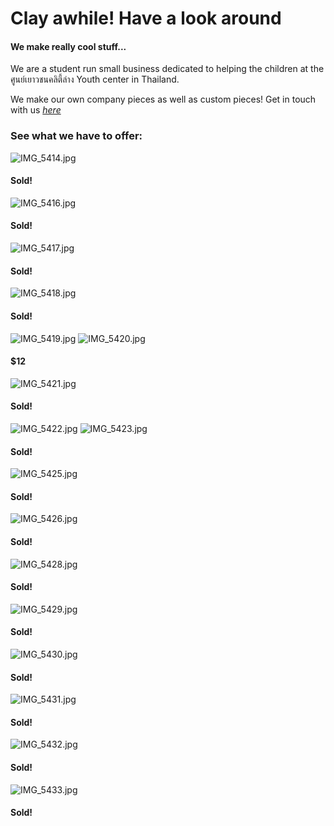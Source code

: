 # Clay awhile! Have a look around
#### We make really cool stuff... 

We are a student run small business dedicated to helping the children at the ศูนย์เยาวชนคลิตี้ล่าง Youth center in Thailand.

We make our own company pieces as well as custom pieces! Get in touch with us *[here](https://www.instagram.com/clayamics/)*


### See what we have to offer:
![IMG_5414.jpg](/IMG_5414.jpg)
#### Sold!
![IMG_5416.jpg](/IMG_5416.jpg)
#### Sold!
![IMG_5417.jpg](/IMG_5417.jpg)
#### Sold!
![IMG_5418.jpg](/IMG_5418.jpg)
#### Sold!
![IMG_5419.jpg](/IMG_5419.jpg)
![IMG_5420.jpg](/IMG_5420.jpg)
#### $12
![IMG_5421.jpg](/IMG_5421.jpg)
#### Sold!
![IMG_5422.jpg](/IMG_5422.jpg)
![IMG_5423.jpg](/IMG_5423.jpg)
#### Sold!
![IMG_5425.jpg](/IMG_5426.jpg)
#### Sold!
![IMG_5426.jpg](/IMG_5426.jpg)
#### Sold!
![IMG_5428.jpg](/IMG_5428.jpg)
#### Sold!
![IMG_5429.jpg](/IMG_5429.jpg)
#### Sold!
![IMG_5430.jpg](/IMG_5430.jpg)
#### Sold!
![IMG_5431.jpg](/IMG_5431.jpg)
#### Sold!
![IMG_5432.jpg](/IMG_5432.jpg)
#### Sold!
![IMG_5433.jpg](/IMG_5433.jpg)
#### Sold!
